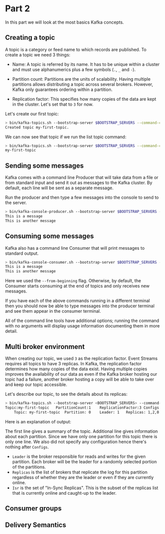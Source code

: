 # Part 2

In this part we will look at the most basics Kafka concepts.

## Creating a topic

A topic is a category or feed name to which records are published. To create a topic we need 3 things:

- Name: A topic is referred by its name. It has to be unique within a cluster and must use alphanumerics plus a few symbols (`.`, `_` and `-`).

- Partition count: Partitions are the units of scalability. Having multiple partitions allows distributing a topic across several brokers. However, Kafka only guarantees ordering within a partition.

- Replication factor: This specifies how many copies of the data are kept in the cluster. Let's set that to `3` for now.


Let's create our first topic:

```sh
> bin/kafka-topics.sh --bootstrap-server $BOOTSTRAP_SERVERS --command-config $CONFIG_FILE --create --replication-factor 3 --partitions 1 --topic my-first-topic
Created topic my-first-topic.
```

We can now see that topic if we run the list topic command:
```sh
> bin/kafka-topics.sh --bootstrap-server $BOOTSTRAP_SERVERS --command-config $CONFIG_FILE --list
my-first-topic
```

## Sending some messages

Kafka comes with a command line Producer that will take data from a file or from standard input and send it out as messages to the Kafka cluster. By default, each line will be sent as a separate message.

Run the producer and then type a few messages into the console to send to the server.

```sh
> bin/kafka-console-producer.sh --bootstrap-server $BOOTSTRAP_SERVERS --producer.config $CONFIG_FILE --topic my-first-topic
This is a message
This is another message
```

## Consuming some messages

Kafka also has a command line Consumer that will print messages to standard output.

```sh
> bin/kafka-console-consumer.sh --bootstrap-server $BOOTSTRAP_SERVERS --consumer.config $CONFIG_FILE --topic my-first-topic --from-beginning
This is a message
This is another message
```

Here we used the `--from-beginning` flag. Otherwise, by default, the Consumer starts consuming at the end of topics and only receives new messages.

If you have each of the above commands running in a different terminal then you should now be able to type messages into the producer terminal and see them appear in the consumer terminal.

All of the command line tools have additional options; running the command with no arguments will display usage information documenting them in more detail.

## Multi broker environment

When creating our topic, we used `3` as the replication factor. Event Streams requires all topics to have 3 replicas. In Kafka, the replication factor determines how many copies of the data exist. Having multiple copies improves the availability of our data as even if the Kafka broker hosting our topic had a failure, another broker hosting a copy will be able to take over and keep our topic accessible.

Let's describe our topic, to see the details about its replicas:

```sh
> bin/kafka-topics.sh --bootstrap-server <BOOTSTRAP_SERVERS> --command-config <CONFIG_FILE> --topic my-first-topic --describe
Topic:my-first-topic   PartitionCount:1    ReplicationFactor:3 Configs:
    Topic: my-first-topic  Partition: 0    Leader: 1   Replicas: 1,2,0 Isr: 1,2,0
```

Here is an explanation of output:

The first line gives a summary of the topic. Additional line gives information about each partition. Since we have only one partition for this topic there is only one line. We also did not specify any configuration hence there's nothing after `Configs`.

- `Leader` is the broker responsible for reads and writes for the given partition. Each broker will be the leader for a randomly selected portion of the partitions.
- `Replicas` is the list of brokers that replicate the log for this partition regardless of whether they are the leader or even if they are currently online.
- `Isr` is the set of "In-Sync Replicas". This is the subset of the replicas list that is currently online and caught-up to the leader.

## Consumer groups

## Delivery Semantics
